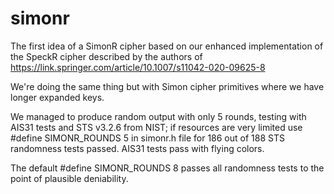 # simonr
The first idea of a SimonR cipher based on our enhanced implementation of the SpeckR cipher described by the authors of https://link.springer.com/article/10.1007/s11042-020-09625-8

We're doing the same thing but with Simon cipher primitives where we have longer expanded keys.

We managed to produce random output with only 5 rounds, testing with AIS31 tests and STS v3.2.6 from NIST; if resources are very limited use #define SIMONR_ROUNDS 5 in simonr.h file for 186 out of 188 STS randomness tests passed. AIS31 tests pass with flying colors.

The default #define SIMONR_ROUNDS 8 passes all randomness tests to the point of plausible deniability.

